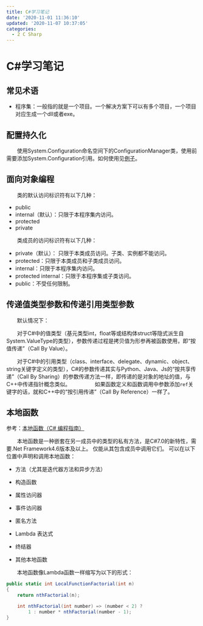 ```yaml
---
title: C#学习笔记
date: '2020-11-01 11:36:10'
updated: '2020-11-07 10:37:05'
categories:
  - 2 C Sharp
---
```

# C#学习笔记

## 常见术语

- 程序集：一般指的就是一个项目。一个解决方案下可以有多个项目，一个项目对应生成一个dll或者exe。

## 配置持久化

　　使用System.Configuration命名空间下的ConfigurationManager类，使用前需要添加System.Configuration引用。如何使用见[例子](https://docs.microsoft.com/en-us/dotnet/api/system.configuration.configurationmanager.appsettings?view=netframework-4.8)。

## 面向对象编程

　　类的默认访问标识符有以下几种：

- public
- internal（默认）：只限于本程序集内访问。
- protected
- private

　　类成员的访问标识符有以下几种：
- private（默认）： 只限于本类成员访问。子类、实例都不能访问。 
- protected：只限于本类成员和子类成员访问。
- internal：只限于本程序集内访问。 
- protected internal：只限于本程序集或子类访问。
- public：不受任何限制。 

## 传递值类型参数和传递引用类型参数

　　默认情况下：

　　对于C#中的值类型（基元类型int，float等或结构体struct等隐式派生自System.ValueType的类型），参数传递过程是拷贝值为形参再被函数使用，即“按值传递”（Call By Value）。

　　对于C#中的引用类型（class、interface、delegate、dynamic、object、string关键字定义的类型），C#的参数传递其实与Python、Java、Js的“按共享传递”（Call By Sharing）的参数传递方法一样，即传递的是对象的地址的值，与C++中传递指针概念类似。
　　
　　如果函数定义和函数调用中参数添加`ref`关键字的话，就和C++中的“按引用传递”（Call By Reference）一样了。

## 本地函数

参考：[本地函数（C# 编程指南）](https://docs.microsoft.com/zh-cn/dotnet/csharp/programming-guide/classes-and-structs/local-functions)

　　本地函数是一种嵌套在另一成员中的类型的私有方法，是C#7.0的新特性，需要.Net Framework4.6版本及以上。 仅能从其包含成员中调用它们。 可以在以下位置中声明和调用本地函数：

- 方法（尤其是迭代器方法和异步方法）

- 构造函数

- 属性访问器

- 事件访问器

- 匿名方法

- Lambda 表达式

- 终结器

- 其他本地函数

　　本地函数像Lambda函数一样缩写为以下的形式：

```C#
public static int LocalFunctionFactorial(int n)
{
    return nthFactorial(n);

    int nthFactorial(int number) => (number < 2) ? 
        1 : number * nthFactorial(number - 1);
}
```

